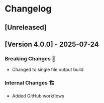 # Changelog

<!--
### Features ✨
### Bug Fixes 🐛
### Internal Changes 🏗️
### Breaking Changes 🚨
-->

## [Unreleased]

## [Version 4.0.0] - 2025-07-24

### Breaking Changes 🚨

- Changed to single file output build

### Internal Changes 🏗️

- Added GitHub workflows
